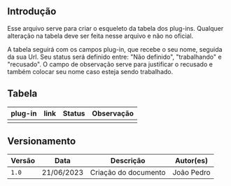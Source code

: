 ## Introdução 

Esse arquivo serve para criar o esqueleto da tabela dos plug-ins. Qualquer alteração na tabela deve ser feita nesse arquivo e não no oficial.

A tabela seguirá com os campos plug-in, que recebe o seu nome, seguida da sua Url. Seu status será definido entre: "Não definido", "trabalhando" e "recusado". O campo de observação serve para justificar o recusado e também colocar seu nome caso esteja sendo trabalhado. 

## Tabela

| plug-in | link  | Status | Observação |
| :-----: | :---: | :----: | :--------: |
|         |       |        |            |

## Versionamento

| Versão | Data       | Descrição            | Autor(es)  |
| ------ | ---------- | -------------------- | ---------- |
| `1.0`  | 21/06/2023 | Criação do documento | João Pedro |
